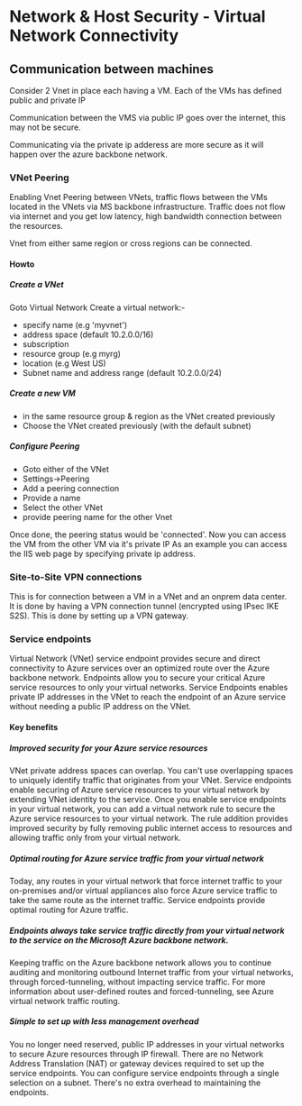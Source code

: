# Network & Host Security - Virtual Network Connectivity

## Communication between machines

Consider 2 Vnet in place each having a VM.
Each of the VMs has defined public and private IP

Communication between the VMS via public IP goes over the internet, this may not be secure.

Communicating via the private ip adderess are more secure as it will happen over the azure backbone network.

### VNet Peering

Enabling Vnet Peering between VNets, traffic flows between the VMs located in the VNets via MS backbone infrastructure.
Traffic does not flow via internet and you get low latency, high bandwidth connection between the resources.

Vnet from either same region or cross regions can be connected.

#### Howto

##### Create a VNet

Goto Virtual Network
Create a virtual network:-

* specify name (e.g 'myvnet')
* address space (default 10.2.0.0/16)
* subscription
* resource group (e.g myrg)
* location (e.g West US)
* Subnet name and address range (default 10.2.0.0/24)

##### Create a new VM

* in the same resource group & region as the VNet created previously
* Choose the VNet created previously (with the default subnet)

##### Configure Peering

* Goto either of the VNet
* Settings->Peering
* Add a peering connection
* Provide a name
* Select the other VNet
* provide peering name for the other Vnet

Once done, the peering status would be 'connected'. Now you can access the VM from the other VM via it's private IP
As an example you can access the IIS web page by specifying private ip address.




### Site-to-Site VPN connections

This is for connection between a VM in a VNet and an onprem data center.
It is done by having a VPN connection tunnel (encrypted using IPsec IKE S2S).
This is done by setting up a VPN gateway.


### Service endpoints

Virtual Network (VNet) service endpoint provides secure and direct connectivity to Azure services over an optimized route over the Azure backbone network. Endpoints allow you to secure your critical Azure service resources to only your virtual networks. Service Endpoints enables private IP addresses in the VNet to reach the endpoint of an Azure service without needing a public IP address on the VNet.

#### Key benefits

##### Improved security for your Azure service resources

VNet private address spaces can overlap. You can't use overlapping spaces to uniquely identify traffic that originates from your VNet. Service endpoints enable securing of Azure service resources to your virtual network by extending VNet identity to the service. Once you enable service endpoints in your virtual network, you can add a virtual network rule to secure the Azure service resources to your virtual network. The rule addition provides improved security by fully removing public internet access to resources and allowing traffic only from your virtual network.

##### Optimal routing for Azure service traffic from your virtual network

Today, any routes in your virtual network that force internet traffic to your on-premises and/or virtual appliances also force Azure service traffic to take the same route as the internet traffic. Service endpoints provide optimal routing for Azure traffic.

##### Endpoints always take service traffic directly from your virtual network to the service on the Microsoft Azure backbone network.

Keeping traffic on the Azure backbone network allows you to continue auditing and monitoring outbound Internet traffic from your virtual networks, through forced-tunneling, without impacting service traffic. For more information about user-defined routes and forced-tunneling, see Azure virtual network traffic routing.

##### Simple to set up with less management overhead

You no longer need reserved, public IP addresses in your virtual networks to secure Azure resources through IP firewall. There are no Network Address Translation (NAT) or gateway devices required to set up the service endpoints. You can configure service endpoints through a single selection on a subnet. There's no extra overhead to maintaining the endpoints.
